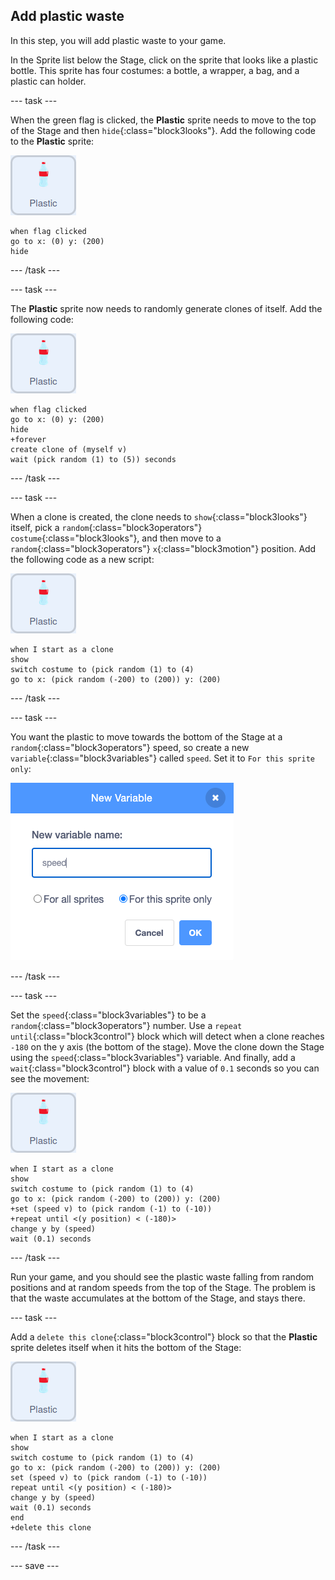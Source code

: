 ## Add plastic waste

In this step, you will add plastic waste to your game.

In the Sprite list below the Stage, click on the sprite that looks like a plastic bottle. This sprite has four costumes: a bottle, a wrapper, a bag, and a plastic can holder.

--- task ---

When the green flag is clicked, the **Plastic** sprite needs to move to the top of the Stage and then `hide`{:class="block3looks"}. Add the following code to the **Plastic** sprite:

![plastic sprite](images/plastic-sprite.png)

```blocks3
when flag clicked
go to x: (0) y: (200)
hide
```

--- /task ---

--- task ---

The **Plastic** sprite now needs to randomly generate clones of itself. Add the following code:

![plastic sprite](images/plastic-sprite.png)

```blocks3
when flag clicked
go to x: (0) y: (200)
hide
+forever
create clone of (myself v)
wait (pick random (1) to (5)) seconds
```

--- /task ---

--- task ---

When a clone is created, the clone needs to `show`{:class="block3looks"} itself, pick a `random`{:class="block3operators"} `costume`{:class="block3looks"}, and then move to a `random`{:class="block3operators"} `x`{:class="block3motion"} position. Add the following code as a new script:

![plastic sprite](images/plastic-sprite.png)

```blocks3
when I start as a clone
show
switch costume to (pick random (1) to (4)
go to x: (pick random (-200) to (200)) y: (200)
```
--- /task ---

--- task ---

You want the plastic to move towards the bottom of the Stage at a  `random`{:class="block3operators"} speed, so create a new `variable`{:class="block3variables"} called `speed`. Set it to `For this sprite only`:

![new variable menu](images/speed-variable.png)



--- /task ---

--- task ---

Set the `speed`{:class="block3variables"} to be a `random`{:class="block3operators"} number. Use a `repeat until`{:class="block3control"} block which will detect when a clone reaches `-180` on the y axis (the bottom of the stage). Move the clone down the Stage using the `speed`{:class="block3variables"} variable. And finally, add a `wait`{:class="block3control"} block with a value of `0.1` seconds so you can see the movement:

![plastic sprite](images/plastic-sprite.png)

```blocks3
when I start as a clone
show
switch costume to (pick random (1) to (4)
go to x: (pick random (-200) to (200)) y: (200)
+set (speed v) to (pick random (-1) to (-10))
+repeat until <(y position) < (-180)>
change y by (speed)
wait (0.1) seconds

```

--- /task ---

Run your game, and you should see the plastic waste falling from random positions and at random speeds from the top of the Stage. The problem is that the waste accumulates at the bottom of the Stage, and stays there.

--- task ---

Add a `delete this clone`{:class="block3control"} block so that the **Plastic** sprite deletes itself when it hits the bottom of the Stage:

![plastic sprite](images/plastic-sprite.png)

```blocks3
when I start as a clone
show
switch costume to (pick random (1) to (4)
go to x: (pick random (-200) to (200)) y: (200)
set (speed v) to (pick random (-1) to (-10))
repeat until <(y position) < (-180)>
change y by (speed)
wait (0.1) seconds
end
+delete this clone
```

--- /task ---

--- save ---

